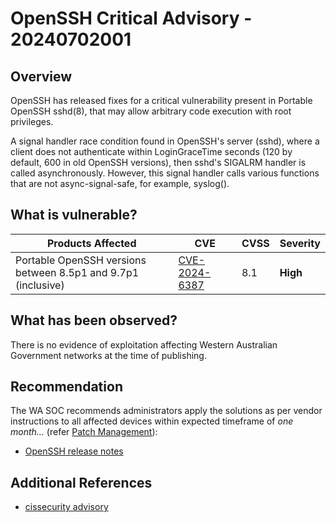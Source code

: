 # OpenSSH Critical Advisory - 20240702001

## Overview

OpenSSH has released  fixes for a critical vulnerability present in Portable OpenSSH sshd(8), that may allow arbitrary
code execution with root privileges.

A signal handler race condition found in OpenSSH's server (sshd), where a client does not authenticate within LoginGraceTime seconds (120 by default, 600 in old OpenSSH versions), then sshd's SIGALRM handler is called asynchronously. However, this signal handler calls various functions that are not async-signal-safe, for example, syslog().

## What is vulnerable?

| Products Affected| CVE | CVSS    | Severity |
|--- | ----- | ----|---------- |
| Portable OpenSSH versions between 8.5p1 and 9.7p1 (inclusive)   | [CVE-2024-6387](https://nvd.nist.gov/vuln/detail/CVE-2024-6387)   | 8.1   | **High**    |


## What has been observed?

There is no evidence of exploitation affecting Western Australian Government networks at the time of publishing.

## Recommendation

The WA SOC recommends administrators apply the solutions as per vendor instructions to all affected devices within expected timeframe of *one month...* (refer [Patch Management](../guidelines/patch-management.md)):

- [OpenSSH release notes](https://www.openssh.com/releasenotes.html)

## Additional References

- [cissecurity advisory](https://www.cisecurity.org/advisory/a-vulnerability-in-openssh-could-allow-for-remote-code-execution_2024-076)
